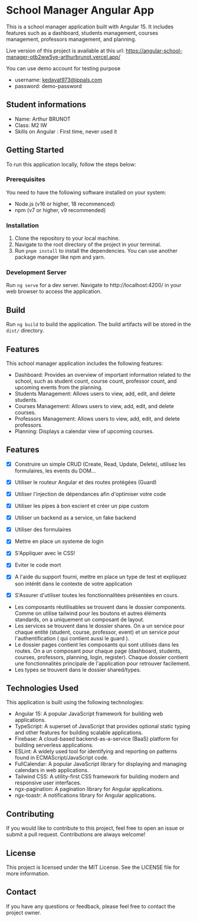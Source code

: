 # School Manager Angular App

This is a school manager application built with Angular 15. It includes features such as a dashboard, students management, courses management, professors management, and planning.

Live version of this project is available at this url: https://angular-school-manager-otb2ww5ye-arthurbrunot.vercel.app/

You can use demo account for testing purpose
- username: kedayat973@ippals.com
- password: demo-password

## Student informations

- Name: Arthur BRUNOT
- Class: M2 IW
- Skills on Angular : First time, never used it

## Getting Started

To run this application locally, follow the steps below:

### Prerequisites

You need to have the following software installed on your system:

- Node.js (v16 or higher, 18 recommenced)
- npm (v7 or higher, v9 recommended)

### Installation

1. Clone the repository to your local machine.
2. Navigate to the root directory of the project in your terminal.
3. Run `pnpm install` to install the dependencies. You can use another package manager like npm and yarn.

### Development Server

Run `ng serve` for a dev server. Navigate to http://localhost:4200/ in your web browser to access the application.

## Build

Run `ng build` to build the application. The build artifacts will be stored in the `dist/` directory.

## Features

This school manager application includes the following features:

- Dashboard: Provides an overview of important information related to the school, such as student count, course count, professor count, and upcoming events from the planning.
- Students Management: Allows users to view, add, edit, and delete students.
- Courses Management: Allows users to view, add, edit, and delete courses.
- Professors Management: Allows users to view, add, edit, and delete professors.
- Planning: Displays a calendar view of upcoming courses.

## Features

- [x] Construire un simple CRUD (Create, Read, Update, Delete), utilisez les formulaires, les events du DOM...
- [x] Utiliser le routeur Angular et des routes protégées (Guard)
- [x] Utiliser l'injection de dépendances afin d'optimiser votre code
- [x] Utiliser les pipes à bon escient et créer un pipe custom
- [x] Utiliser un backend as a service, un fake backend
- [x] Utiliser des formulaires 
- [x] Mettre en place un systeme de login
- [x] S'Appliquer avec le CSS!
- [x] Eviter le code mort
- [x] A l'aide du support fourni, mettre en place un type de test et expliquez son intérêt dans le contexte de votre application
- [x] S'Assurer d'utiliser toutes les fonctionnalitées présentées en cours.


- Les composants réutilisables se trouvent dans le dossier components. Comme on utilise tailwind pour les boutons et autres éléments standards, on a uniquement un composant de layout.
- Les services se trouvent dans le dossier shares. On a un service pour chaque entité (student, course, professor, event) et un service pour l'authentification ( qui contient aussi le guard ).
- Le dossier pages contient les composants qui sont utilisés dans les routes. On a un composant pour chaque page (dashboard, students, courses, professors, planning, login, register). Chaque dossier contient une fonctionnalités principale de l'application pour retrouver facilement.
- Les types se trouvent dans le dossier shared/types.

## Technologies Used

This application is built using the following technologies:

- Angular 15: A popular JavaScript framework for building web applications.
- TypeScript: A superset of JavaScript that provides optional static typing and other features for building scalable applications.
- Firebase: A cloud-based backend-as-a-service (BaaS) platform for building serverless applications.
- ESLint: A widely used tool for identifying and reporting on patterns found in ECMAScript/JavaScript code.
- FullCalendar: A popular JavaScript library for displaying and managing calendars in web applications.
- Tailwind CSS: A utility-first CSS framework for building modern and responsive user interfaces.
- ngx-pagination: A pagination library for Angular applications.
- ngx-toastr: A notifications library for Angular applications.

## Contributing

If you would like to contribute to this project, feel free to open an issue or submit a pull request. Contributions are always welcome!

## License

This project is licensed under the MIT License. See the LICENSE file for more information.

## Contact

If you have any questions or feedback, please feel free to contact the project owner.

